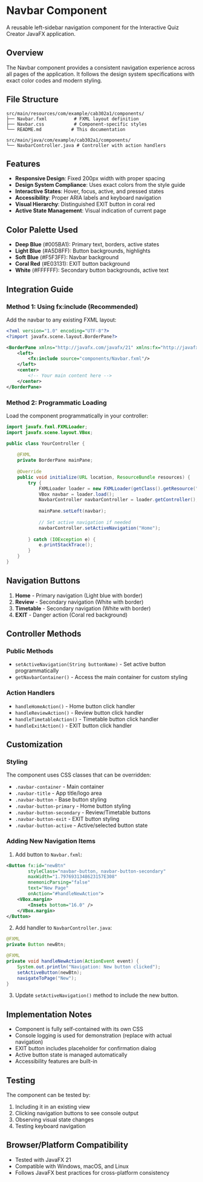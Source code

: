 # Navbar Component

A reusable left-sidebar navigation component for the Interactive Quiz Creator JavaFX application.

## Overview

The Navbar component provides a consistent navigation experience across all pages of the application. It follows the design system specifications with exact color codes and modern styling.

## File Structure

```
src/main/resources/com/example/cab302a1/components/
├── Navbar.fxml          # FXML layout definition
├── Navbar.css           # Component-specific styles
└── README.md           # This documentation

src/main/java/com/example/cab302a1/components/
└── NavbarController.java # Controller with action handlers
```

## Features

- **Responsive Design**: Fixed 200px width with proper spacing
- **Design System Compliance**: Uses exact colors from the style guide
- **Interactive States**: Hover, focus, active, and pressed states
- **Accessibility**: Proper ARIA labels and keyboard navigation
- **Visual Hierarchy**: Distinguished EXIT button in coral red
- **Active State Management**: Visual indication of current page

## Color Palette Used

- **Deep Blue** (#005BA1): Primary text, borders, active states
- **Light Blue** (#A5D8FF): Button backgrounds, highlights
- **Soft Blue** (#F5F3FF): Navbar background
- **Coral Red** (#E03131): EXIT button background
- **White** (#FFFFFF): Secondary button backgrounds, active text

## Integration Guide

### Method 1: Using fx:include (Recommended)

Add the navbar to any existing FXML layout:

```xml
<?xml version="1.0" encoding="UTF-8"?>
<?import javafx.scene.layout.BorderPane?>

<BorderPane xmlns="http://javafx.com/javafx/21" xmlns:fx="http://javafx.com/fxml/1">
    <left>
        <fx:include source="components/Navbar.fxml"/>
    </left>
    <center>
        <!-- Your main content here -->
    </center>
</BorderPane>
```

### Method 2: Programmatic Loading

Load the component programmatically in your controller:

```java
import javafx.fxml.FXMLLoader;
import javafx.scene.layout.VBox;

public class YourController {
    
    @FXML
    private BorderPane mainPane;
    
    @Override
    public void initialize(URL location, ResourceBundle resources) {
        try {
            FXMLLoader loader = new FXMLLoader(getClass().getResource("components/Navbar.fxml"));
            VBox navbar = loader.load();
            NavbarController navbarController = loader.getController();
            
            mainPane.setLeft(navbar);
            
            // Set active navigation if needed
            navbarController.setActiveNavigation("Home");
            
        } catch (IOException e) {
            e.printStackTrace();
        }
    }
}
```

## Navigation Buttons

1. **Home** - Primary navigation (Light blue with border)
2. **Review** - Secondary navigation (White with border)
3. **Timetable** - Secondary navigation (White with border)
4. **EXIT** - Danger action (Coral red background)

## Controller Methods

### Public Methods

- `setActiveNavigation(String buttonName)` - Set active button programmatically
- `getNavbarContainer()` - Access the main container for custom styling

### Action Handlers

- `handleHomeAction()` - Home button click handler
- `handleReviewAction()` - Review button click handler
- `handleTimetableAction()` - Timetable button click handler
- `handleExitAction()` - EXIT button click handler

## Customization

### Styling

The component uses CSS classes that can be overridden:

- `.navbar-container` - Main container
- `.navbar-title` - App title/logo area
- `.navbar-button` - Base button styling
- `.navbar-button-primary` - Home button styling
- `.navbar-button-secondary` - Review/Timetable buttons
- `.navbar-button-exit` - EXIT button styling
- `.navbar-button-active` - Active/selected button state

### Adding New Navigation Items

1. Add button to `Navbar.fxml`:
```xml
<Button fx:id="newBtn" 
        styleClass="navbar-button, navbar-button-secondary" 
        maxWidth="1.7976931348623157E308" 
        mnemonicParsing="false" 
        text="New Page"
        onAction="#handleNewAction">
    <VBox.margin>
        <Insets bottom="16.0" />
    </VBox.margin>
</Button>
```

2. Add handler to `NavbarController.java`:
```java
@FXML
private Button newBtn;

@FXML
private void handleNewAction(ActionEvent event) {
    System.out.println("Navigation: New button clicked");
    setActiveButton(newBtn);
    navigateToPage("New");
}
```

3. Update `setActiveNavigation()` method to include the new button.

## Implementation Notes

- Component is fully self-contained with its own CSS
- Console logging is used for demonstration (replace with actual navigation)
- EXIT button includes placeholder for confirmation dialog
- Active button state is managed automatically
- Accessibility features are built-in

## Testing

The component can be tested by:

1. Including it in an existing view
2. Clicking navigation buttons to see console output
3. Observing visual state changes
4. Testing keyboard navigation

## Browser/Platform Compatibility

- Tested with JavaFX 21
- Compatible with Windows, macOS, and Linux
- Follows JavaFX best practices for cross-platform consistency

